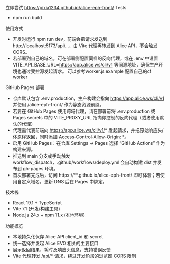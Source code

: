 立即尝试 https://pixia1234.github.io/alice-eph-front/
Tests

  - npm run build

使用方式

  - 开发时运行 npm run dev，前端会把请求发送到 http://localhost:5173/api/...，由 Vite 代理再转发到 Alice API，不会触发 CORS。
  - 若部署到自己的域名，可在部署侧配置同样的反向代理，或在 .env 中设置 VITE_API_BASE_URL=https://app.alice.ws/cli/v1 等同源地址，确保生产环境也通过受控源发起请求。 可以参考worker.js.example 配置自己的cf worker

GitHub Pages 部署

  - 仓库默认包含 .env.production，生产构建会指向 https://app.alice.ws/cli/v1 并使用 /alice-eph-front/ 作为静态资源前缀。
  - 若要在 GitHub Pages 使用跨域代理，请在部署前将 .env.production 或 Pages secrets 中的 VITE_PROXY_URL 指向你控制的反向代理（或者使用默认的代理）
  - 代理需代表前端向 https://app.alice.ws/cli/v1/* 发起请求，并把原始响应头/体原样返回，同时添加 Access-Control-Allow-Origin: *。
  - 启用 GitHub Pages：在仓库 Settings → Pages 选择 “GitHub Actions” 作为构建来源。
  - 推送到 main 分支或手动触发 workflow_dispatch，.github/workflows/deploy.yml 会自动构建 dist 并发布到 gh-pages 环境。
  - 首次部署完成后，访问 https://**.github.io/alice-eph-front/ 即可体验；若使用自定义域名，更新 DNS 后在 Pages 中绑定。

技术栈

  - React 19.1 + TypeScript
  - Vite 7.1 (开发/构建工具)
  - Node.js 24.x + npm 11.x (本地环境)

功能概览

  - 本地持久化保存 Alice API client_id 和 secret
  - 统一选择并发起 Alice EVO 相关的主要接口
  - 展示返回结果、耗时及响应头信息，支持错误反馈
  - Vite 代理转发 /api/* 请求，绕过开发阶段的浏览器 CORS 限制
